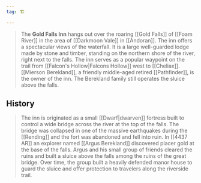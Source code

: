 ```yaml
---
tag: 🏗️

---
```

> The **Gold Falls Inn** hangs out over the roaring [[Gold Falls]] of [[Foam River]] in the area of [[Darkmoon Vale]] in [[Andoran]]. The inn offers a spectacular views of the waterfall. It is a large well-guarded lodge made by stone and timber, standing on the northern shore of the river, right next to the falls. The inn serves as a popular waypoint on the trail from [[Falcon's Hollow|Falcons Hollow]] west to [[Cheliax]]. [[Mierson Berekland]], a friendly middle-aged retired [[Pathfinder]], is the owner of the inn. The Berekland family still operates the sluice above the falls.


## History

> The inn is originated as a small [[Dwarf|dwarven]] fortress built to control a wide bridge across the river at the top of the falls. The bridge was collapsed in one of the massive earthquakes during the [[Rending]] and the fort was abandoned and fell into ruin. In [[4437 AR]] an explorer named [[Argus Berekland]] discovered placer gold at the base of the falls. Argus and his small group of friends cleared the ruins and built a sluice above the falls among the ruins of the great bridge. Over time, the group built a heavily defended manor house to guard the sluice and offer protection to travelers along the riverside trail.







